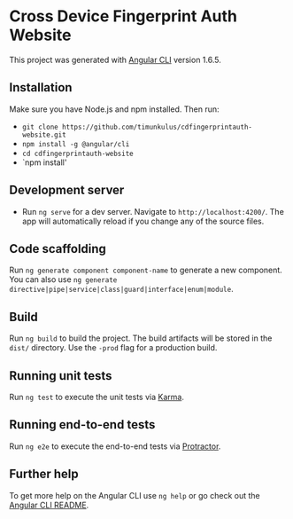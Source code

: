 # Cross Device Fingerprint Auth Website

This project was generated with [Angular CLI](https://github.com/angular/angular-cli) version 1.6.5.

## Installation

Make sure you have Node.js and npm installed. Then run:

- `git clone https://github.com/timunkulus/cdfingerprintauth-website.git`
- `npm install -g @angular/cli`
- `cd cdfingerprintauth-website`
- `npm install'

## Development server

- Run `ng serve` for a dev server. Navigate to `http://localhost:4200/`. The app will automatically reload if you change any of the source files.

## Code scaffolding

Run `ng generate component component-name` to generate a new component. You can also use `ng generate directive|pipe|service|class|guard|interface|enum|module`.

## Build

Run `ng build` to build the project. The build artifacts will be stored in the `dist/` directory. Use the `-prod` flag for a production build.

## Running unit tests

Run `ng test` to execute the unit tests via [Karma](https://karma-runner.github.io).

## Running end-to-end tests

Run `ng e2e` to execute the end-to-end tests via [Protractor](http://www.protractortest.org/).

## Further help

To get more help on the Angular CLI use `ng help` or go check out the [Angular CLI README](https://github.com/angular/angular-cli/blob/master/README.md).
